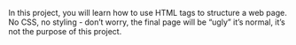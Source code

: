 In this project, you will learn how to use HTML tags to structure a web page. No CSS, no styling - don’t worry, the final page will be “ugly” it’s normal, it’s not the purpose of this project.
